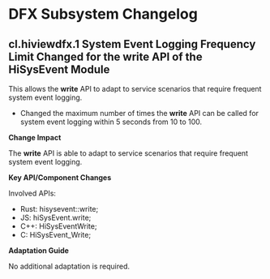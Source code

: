 # DFX Subsystem Changelog

## cl.hiviewdfx.1 System Event Logging Frequency Limit Changed for the write API of the HiSysEvent Module

This allows the **write** API to adapt to service scenarios that require frequent system event logging.

  - Changed the maximum number of times the **write** API can be called for system event logging within 5 seconds from 10 to 100.

**Change Impact**

The **write** API is able to adapt to service scenarios that require frequent system event logging.

**Key API/Component Changes**

Involved APIs:
  - Rust: hisysevent::write;
  - JS: hiSysEvent.write;
  - C++: HiSysEventWrite;
  - C: HiSysEvent_Write;

**Adaptation Guide**

No additional adaptation is required.
